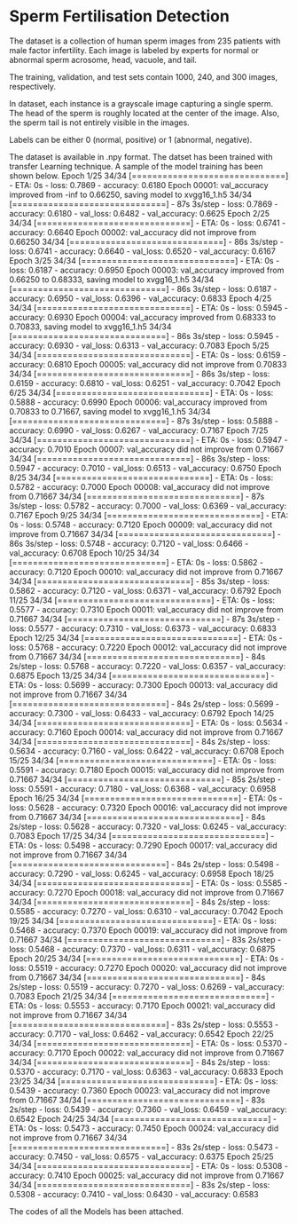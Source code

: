 # Sperm Fertilisation Detection

The dataset is a collection of human sperm images from 235 patients with male factor infertility. Each image is labeled by experts for normal or abnormal sperm acrosome, head, vacuole, and tail.

The training, validation, and test sets contain 1000, 240, and 300 images, respectively.


In dataset, each instance is a grayscale image capturing a single sperm. The head of the sperm is roughly located at the center of the image. Also, the sperm tail is not entirely visible in the images.

Labels can be either 0 (normal, positive) or 1 (abnormal, negative).

The dataset is available in .npy format.
The datset has been trained with transfer Learning technique. A sample of the model training has been shown below. 
Epoch 1/25
34/34 [==============================] - ETA: 0s - loss: 0.7869 - accuracy: 0.6180
Epoch 00001: val_accuracy improved from -inf to 0.66250, saving model to xvgg16_1.h5
34/34 [==============================] - 87s 3s/step - loss: 0.7869 - accuracy: 0.6180 - val_loss: 0.6482 - val_accuracy: 0.6625
Epoch 2/25
34/34 [==============================] - ETA: 0s - loss: 0.6741 - accuracy: 0.6640
Epoch 00002: val_accuracy did not improve from 0.66250
34/34 [==============================] - 86s 3s/step - loss: 0.6741 - accuracy: 0.6640 - val_loss: 0.6520 - val_accuracy: 0.6167
Epoch 3/25
34/34 [==============================] - ETA: 0s - loss: 0.6187 - accuracy: 0.6950
Epoch 00003: val_accuracy improved from 0.66250 to 0.68333, saving model to xvgg16_1.h5
34/34 [==============================] - 86s 3s/step - loss: 0.6187 - accuracy: 0.6950 - val_loss: 0.6396 - val_accuracy: 0.6833
Epoch 4/25
34/34 [==============================] - ETA: 0s - loss: 0.5945 - accuracy: 0.6930
Epoch 00004: val_accuracy improved from 0.68333 to 0.70833, saving model to xvgg16_1.h5
34/34 [==============================] - 86s 3s/step - loss: 0.5945 - accuracy: 0.6930 - val_loss: 0.6313 - val_accuracy: 0.7083
Epoch 5/25
34/34 [==============================] - ETA: 0s - loss: 0.6159 - accuracy: 0.6810
Epoch 00005: val_accuracy did not improve from 0.70833
34/34 [==============================] - 86s 3s/step - loss: 0.6159 - accuracy: 0.6810 - val_loss: 0.6251 - val_accuracy: 0.7042
Epoch 6/25
34/34 [==============================] - ETA: 0s - loss: 0.5888 - accuracy: 0.6990
Epoch 00006: val_accuracy improved from 0.70833 to 0.71667, saving model to xvgg16_1.h5
34/34 [==============================] - 87s 3s/step - loss: 0.5888 - accuracy: 0.6990 - val_loss: 0.6267 - val_accuracy: 0.7167
Epoch 7/25
34/34 [==============================] - ETA: 0s - loss: 0.5947 - accuracy: 0.7010
Epoch 00007: val_accuracy did not improve from 0.71667
34/34 [==============================] - 86s 3s/step - loss: 0.5947 - accuracy: 0.7010 - val_loss: 0.6513 - val_accuracy: 0.6750
Epoch 8/25
34/34 [==============================] - ETA: 0s - loss: 0.5782 - accuracy: 0.7000
Epoch 00008: val_accuracy did not improve from 0.71667
34/34 [==============================] - 87s 3s/step - loss: 0.5782 - accuracy: 0.7000 - val_loss: 0.6369 - val_accuracy: 0.7167
Epoch 9/25
34/34 [==============================] - ETA: 0s - loss: 0.5748 - accuracy: 0.7120
Epoch 00009: val_accuracy did not improve from 0.71667
34/34 [==============================] - 86s 3s/step - loss: 0.5748 - accuracy: 0.7120 - val_loss: 0.6466 - val_accuracy: 0.6708
Epoch 10/25
34/34 [==============================] - ETA: 0s - loss: 0.5862 - accuracy: 0.7120
Epoch 00010: val_accuracy did not improve from 0.71667
34/34 [==============================] - 85s 3s/step - loss: 0.5862 - accuracy: 0.7120 - val_loss: 0.6371 - val_accuracy: 0.6792
Epoch 11/25
34/34 [==============================] - ETA: 0s - loss: 0.5577 - accuracy: 0.7310
Epoch 00011: val_accuracy did not improve from 0.71667
34/34 [==============================] - 87s 3s/step - loss: 0.5577 - accuracy: 0.7310 - val_loss: 0.6373 - val_accuracy: 0.6833
Epoch 12/25
34/34 [==============================] - ETA: 0s - loss: 0.5768 - accuracy: 0.7220
Epoch 00012: val_accuracy did not improve from 0.71667
34/34 [==============================] - 84s 2s/step - loss: 0.5768 - accuracy: 0.7220 - val_loss: 0.6357 - val_accuracy: 0.6875
Epoch 13/25
34/34 [==============================] - ETA: 0s - loss: 0.5699 - accuracy: 0.7300
Epoch 00013: val_accuracy did not improve from 0.71667
34/34 [==============================] - 84s 2s/step - loss: 0.5699 - accuracy: 0.7300 - val_loss: 0.6433 - val_accuracy: 0.6792
Epoch 14/25
34/34 [==============================] - ETA: 0s - loss: 0.5634 - accuracy: 0.7160
Epoch 00014: val_accuracy did not improve from 0.71667
34/34 [==============================] - 84s 2s/step - loss: 0.5634 - accuracy: 0.7160 - val_loss: 0.6422 - val_accuracy: 0.6708
Epoch 15/25
34/34 [==============================] - ETA: 0s - loss: 0.5591 - accuracy: 0.7180
Epoch 00015: val_accuracy did not improve from 0.71667
34/34 [==============================] - 85s 2s/step - loss: 0.5591 - accuracy: 0.7180 - val_loss: 0.6368 - val_accuracy: 0.6958
Epoch 16/25
34/34 [==============================] - ETA: 0s - loss: 0.5628 - accuracy: 0.7320
Epoch 00016: val_accuracy did not improve from 0.71667
34/34 [==============================] - 84s 2s/step - loss: 0.5628 - accuracy: 0.7320 - val_loss: 0.6245 - val_accuracy: 0.7083
Epoch 17/25
34/34 [==============================] - ETA: 0s - loss: 0.5498 - accuracy: 0.7290
Epoch 00017: val_accuracy did not improve from 0.71667
34/34 [==============================] - 84s 2s/step - loss: 0.5498 - accuracy: 0.7290 - val_loss: 0.6245 - val_accuracy: 0.6958
Epoch 18/25
34/34 [==============================] - ETA: 0s - loss: 0.5585 - accuracy: 0.7270
Epoch 00018: val_accuracy did not improve from 0.71667
34/34 [==============================] - 84s 2s/step - loss: 0.5585 - accuracy: 0.7270 - val_loss: 0.6310 - val_accuracy: 0.7042
Epoch 19/25
34/34 [==============================] - ETA: 0s - loss: 0.5468 - accuracy: 0.7370
Epoch 00019: val_accuracy did not improve from 0.71667
34/34 [==============================] - 83s 2s/step - loss: 0.5468 - accuracy: 0.7370 - val_loss: 0.6311 - val_accuracy: 0.6875
Epoch 20/25
34/34 [==============================] - ETA: 0s - loss: 0.5519 - accuracy: 0.7270
Epoch 00020: val_accuracy did not improve from 0.71667
34/34 [==============================] - 84s 2s/step - loss: 0.5519 - accuracy: 0.7270 - val_loss: 0.6269 - val_accuracy: 0.7083
Epoch 21/25
34/34 [==============================] - ETA: 0s - loss: 0.5553 - accuracy: 0.7170
Epoch 00021: val_accuracy did not improve from 0.71667
34/34 [==============================] - 83s 2s/step - loss: 0.5553 - accuracy: 0.7170 - val_loss: 0.6462 - val_accuracy: 0.6542
Epoch 22/25
34/34 [==============================] - ETA: 0s - loss: 0.5370 - accuracy: 0.7170
Epoch 00022: val_accuracy did not improve from 0.71667
34/34 [==============================] - 84s 2s/step - loss: 0.5370 - accuracy: 0.7170 - val_loss: 0.6363 - val_accuracy: 0.6833
Epoch 23/25
34/34 [==============================] - ETA: 0s - loss: 0.5439 - accuracy: 0.7360
Epoch 00023: val_accuracy did not improve from 0.71667
34/34 [==============================] - 83s 2s/step - loss: 0.5439 - accuracy: 0.7360 - val_loss: 0.6459 - val_accuracy: 0.6542
Epoch 24/25
34/34 [==============================] - ETA: 0s - loss: 0.5473 - accuracy: 0.7450
Epoch 00024: val_accuracy did not improve from 0.71667
34/34 [==============================] - 83s 2s/step - loss: 0.5473 - accuracy: 0.7450 - val_loss: 0.6575 - val_accuracy: 0.6375
Epoch 25/25
34/34 [==============================] - ETA: 0s - loss: 0.5308 - accuracy: 0.7410
Epoch 00025: val_accuracy did not improve from 0.71667
34/34 [==============================] - 83s 2s/step - loss: 0.5308 - accuracy: 0.7410 - val_loss: 0.6430 - val_accuracy: 0.6583

The codes of all the Models has been attached.
